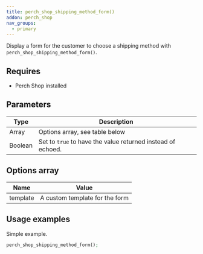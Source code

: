 ```yaml
---
title: perch_shop_shipping_method_form()
addon: perch_shop
nav_groups:
  - primary
---
```


Display a form for the customer to choose a shipping method with `perch_shop_shipping_method_form()`.

## Requires

- Perch Shop installed

## Parameters

| Type | Description |
|-|-|
| Array   | Options array, see table below |
| Boolean | Set to `true` to have the value returned instead of echoed. |


## Options array

|Name|Value|
|-|-|
|template|A custom template for the form|

## Usage examples

Simple example.

```php
perch_shop_shipping_method_form();
```

